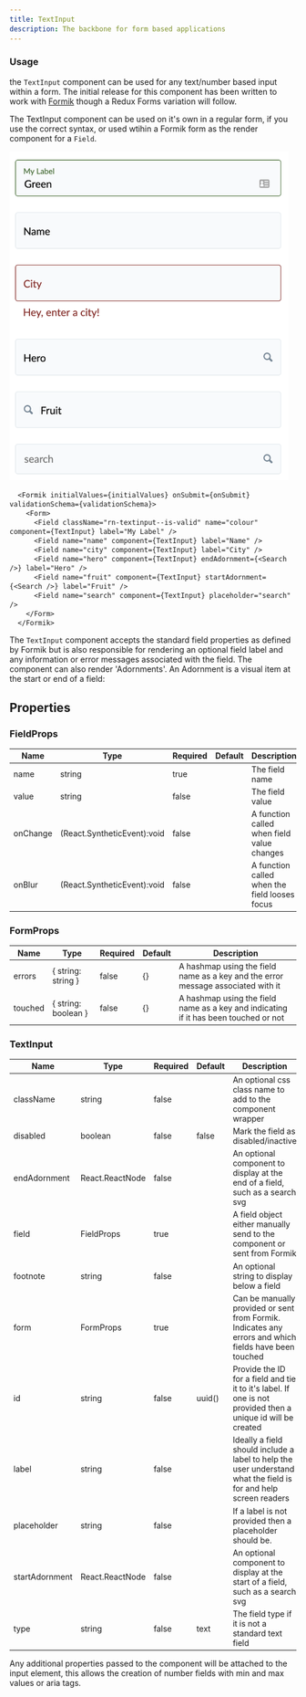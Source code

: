 ```yaml
---
title: TextInput
description: The backbone for form based applications
---
```


### Usage

the `TextInput` component can be used for any text/number based input within a form. The initial release 
for this component has been written to work with <a href="https://jaredpalmer.com/formik/">Formik</a>
though a Redux Forms variation will follow.

The TextInput component can be used on it's own in a regular form, if you use the correct syntax, or used wtihin a Formik form as the render component for a `Field`.

<img src="images/input-examples.png" style="width: 490px"/>

```
  <Formik initialValues={initialValues} onSubmit={onSubmit} validationSchema={validationSchema}>
    <Form>
      <Field className="rn-textinput--is-valid" name="colour" component={TextInput} label="My Label" />
      <Field name="name" component={TextInput} label="Name" />
      <Field name="city" component={TextInput} label="City" />
      <Field name="hero" component={TextInput} endAdornment={<Search />} label="Hero" />
      <Field name="fruit" component={TextInput} startAdornment={<Search />} label="Fruit" />
      <Field name="search" component={TextInput} placeholder="search" />
    </Form>
  </Formik>
```

The `TextInput` component accepts the standard field properties as defined by Formik but is also
responsible for rendering an optional field label and any information or error messages associated 
with the field. The component can also render 'Adornments'. An Adornment is a visual item at the start or
end of a field:




## Properties

### FieldProps

| Name       | Type                        | Required | Default | Description                                     
| ---------- | --------------------------- | -------- | ------- | -----------
| name       | string                      | true     |         | The field name  |
| value      | string                      | false    |         | The field value |
| onChange   | (React.SyntheticEvent):void | false    |         | A function called when field value changes |
| onBlur     | (React.SyntheticEvent):void | false    |         | A function called when the field looses focus |


### FormProps

| Name       | Type                 | Required | Default | Description                                     
| ---------- | -------------------- | -------- | ------- | -----------
| errors     | { string: string }   | false    | {}      | A hashmap using the field name as a key and the error message associated with it |
| touched    | { string: boolean }  | false    | {}      | A hashmap using the field name as a key and indicating if it has been touched or not |

### TextInput 

| Name            | Type            | Required | Default | Description                                     
| --------------- | --------------- | -------- | ------- | -----------
| className       | string          | false    |         | An optional css class name to add to the component wrapper |
| disabled        | boolean         | false    | false   | Mark the field as disabled/inactive |
| endAdornment    | React.ReactNode | false    |         | An optional component to display at the end of a field, such as a search svg |
| field           | FieldProps      | true     |         | A field object either manually send to the component or sent from Formik |
| footnote        | string          | false    |         | An optional string to display below a field |
| form            | FormProps       | true     |         | Can be manually provided or sent from Formik. Indicates any errors and which fields have been touched |
| id              | string          | false    | uuid()  | Provide the ID for a field and tie it to it's label. If one is not provided then a unique id will be created |
| label           | string          | false    |         | Ideally a field should include a label to help the user understand what the field is for and help screen readers |
| placeholder     | string          | false    |         | If a label is not provided then a placeholder should be. |
| startAdornment  | React.ReactNode | false    |         | An optional component to display at the start of a field, such as a search svg |
| type            | string          | false    | text    | The field type if it is not a standard text field |
                                                                                 
Any additional properties passed to the component will be attached to the input element, this allows the creation of number fields with min and max values or aria tags.
